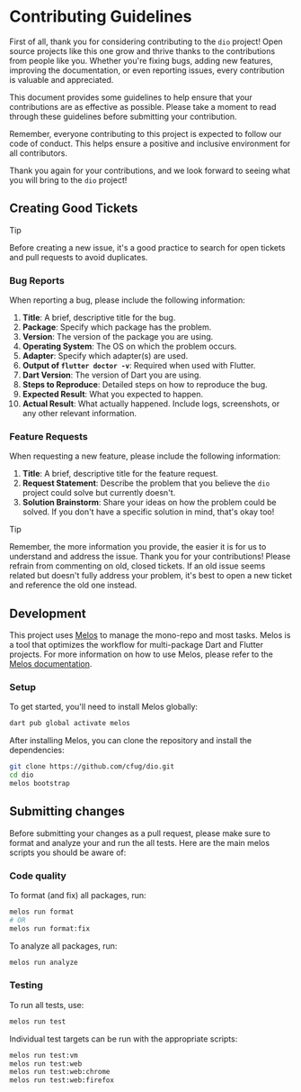 # Contributing Guidelines

First of all, thank you for considering contributing to the `dio` project! Open source projects like this one grow and thrive thanks to the contributions from people like you. Whether you're fixing bugs, adding new features, improving the documentation, or even reporting issues, every contribution is valuable and appreciated.

This document provides some guidelines to help ensure that your contributions are as effective as possible. Please take a moment to read through these guidelines before submitting your contribution.

Remember, everyone contributing to this project is expected to follow our code of conduct. This helps ensure a positive and inclusive environment for all contributors.

Thank you again for your contributions, and we look forward to seeing what you will bring to the `dio` project!

## Creating Good Tickets

> [!TIP]
> Before creating a new issue, it's a good practice to search for open tickets and pull requests to avoid duplicates.

### Bug Reports

When reporting a bug, please include the following information:

1. **Title**: A brief, descriptive title for the bug.
2. **Package**: Specify which package has the problem.
3. **Version**: The version of the package you are using.
4. **Operating System**: The OS on which the problem occurs.
5. **Adapter**: Specify which adapter(s) are used.
6. **Output of `flutter doctor -v`**: Required when used with Flutter.
7. **Dart Version**: The version of Dart you are using.
8. **Steps to Reproduce**: Detailed steps on how to reproduce the bug.
9. **Expected Result**: What you expected to happen.
10. **Actual Result**: What actually happened. Include logs, screenshots, or any other relevant information.

### Feature Requests

When requesting a new feature, please include the following information:

1. **Title**: A brief, descriptive title for the feature request.
2. **Request Statement**: Describe the problem that you believe the `dio` project could solve but currently doesn't.
3. **Solution Brainstorm**: Share your ideas on how the problem could be solved. If you don't have a specific solution in mind, that's okay too!

> [!TIP]
> Remember, the more information you provide, the easier it is for us to understand and address the issue. Thank you for your contributions!
> Please refrain from commenting on old, closed tickets. If an old issue seems related but doesn't fully address your problem, it's best to open a new ticket and reference the old one instead.

## Development

This project uses [Melos](https://github.com/invertase/melos) to manage the mono-repo and most tasks. Melos is a tool that optimizes the workflow for multi-package Dart and Flutter projects. For more information on how to use Melos, please refer to the [Melos documentation](https://melos.invertase.dev).


### Setup

To get started, you'll need to install Melos globally:

```bash
dart pub global activate melos
```

After installing Melos, you can clone the repository and install the dependencies:

```bash
git clone https://github.com/cfug/dio.git
cd dio
melos bootstrap
```

## Submitting changes

Before submitting your changes as a pull request, please make sure to format and analyze your and run the all tests. Here are the main melos scripts you should be aware of:

### Code quality

To format (and fix) all packages, run: 
```bash
melos run format
# OR
melos run format:fix
```

To analyze all packages, run: 
```bash
melos run analyze
```

### Testing

To run all tests, use: 
```bash
melos run test
```

Individual test targets can be run with the appropriate scripts:
```bash
melos run test:vm
melos run test:web
melos run test:web:chrome
melos run test:web:firefox
```

